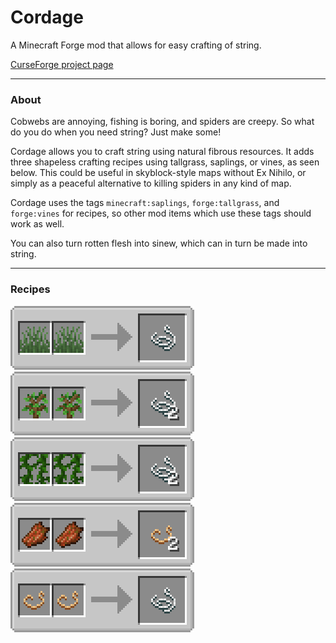 # Cordage
A Minecraft Forge mod that allows for easy crafting of string.

[CurseForge project page](https://minecraft.curseforge.com/projects/cordage)

---

### About

Cobwebs are annoying, fishing is boring, and spiders are creepy. So what do you do when you need string? Just make some!

Cordage allows you to craft string using natural fibrous resources. It adds three shapeless crafting recipes using tallgrass, saplings, or vines, as seen below. This could be useful in skyblock-style maps without Ex Nihilo, or simply as a peaceful alternative to killing spiders in any kind of map.

Cordage uses the tags `minecraft:saplings`, `forge:tallgrass`, and `forge:vines` for recipes, so other mod items which use these tags should work as well.

You can also turn rotten flesh into sinew, which can in turn be made into string.

---

### Recipes

![crafting tallgrass into string][tallgrass recipe]
![crafting saplings into string][saplings recipe]
![crafting vines into string][vines recipe]
![crafting flesh into sinew][sinew recipe]
![crafting sinew into string][sinew-string recipe]

[tallgrass recipe]: images/grass_string.gif "tallgrass recipe"
[saplings recipe]: images/saplings_string.gif "saplings recipe"
[vines recipe]: images/vines_string.gif "vines recipe"
[sinew recipe]: images/flesh_sinew.gif "sinew recipe"
[sinew-string recipe]: images/sinew_string.gif "sinew to string recipe"